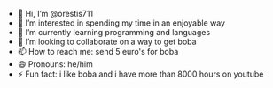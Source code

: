 - 👋 Hi, I’m @orestis711
- 👀 I’m interested in spending my time in an enjoyable way
- 🌱 I’m currently learning programming and languages
- 💞️ I’m looking to collaborate on a way to get boba
- 📫 How to reach me: send 5 euro's for boba
- 😄 Pronouns: he/him
- ⚡ Fun fact: i like boba and i have more than 8000 hours on youtube

<!---
orestis711/orestis711 is a ✨ special ✨ repository because its `README.md` (this file) appears on your GitHub profile.
You can click the Preview link to take a look at your changes.
--->
